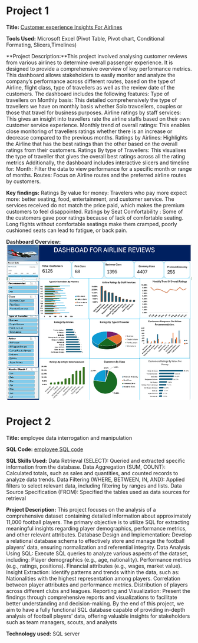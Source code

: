 # Project 1

**Title:** [Customer experience Insights For Airlines](https://github.com/Adorablesally/github.io/blob/main/Airline%20Review%20Project.xlsm)

**Tools Used:** Microsoft Excel (Pivot Table, Pivot chart, Conditional Formating, Slicers,Timelines)

**Project Description:**This project involved analysing customer reviews from various airlines to determine overall passenger experience. It is designed to provide a comprehensive overview of key performance metrics. This dashboard allows stakeholders to easily monitor and analyze the company’s performance across different routes, based on the type of Airline, flight class, type of travellers as well as the review date of the customers. The dashboard includes the following features:
Type of travellers on Monthly basis: This detailed comprehensively the type of travellers we have on monthly basis whether Solo travcellers, couples or those that travel for business purposes.
Airline ratings by staff services: This gives an insight into travellers rate the airline staffs based on their own customer service experience.
Monthly trend of overall ratings: This enables close monitoring of travellers ratings whether there is an increase or decrease compared to the previous months.
Ratings by Airlines: Highlights the Airline that has the best ratings than the other based on the overall ratings from their customers.
Ratings By type of Travellers: This visualises the type of traveller that gives the overall best ratings across all the rating metrics
Additionally, the dashboard includes interactive slicers and timeline for:
Month: Filter the data to view performance for a specific month or range of months.
Routes: Focus on Airline routes and the preferred airline routes by customers.


**Key findings:**
Ratings By value for money: Travelers who pay more expect more: better seating, food, entertainment, and customer service.
The services received do not match the price paid, which makes the premium customers to feel disappointed.
Ratings by Seat Comfortability : Some of the customers gave poor ratings because of lack of comfortable seating. Long flights without comfortable seatings make them cramped, poorly cushioned seats can lead to fatigue, or back pain.

**Dashboard Overview:**
![Airline](Airline.png)

# Project 2

**Title:**
employee data interrogation and manipulation

**SQL Code:**
[employee SQL code](https://github.com/Adorablesally/github.io/commit/4f8b6d02fc34e49018a5de5a8e912fd57ae41556)

**SQL Skills Used:**
Data Retrieval (SELECT): Queried and extracted specific information from the database.
Data Aggregation (SUM, COUNT): Calculated totals, such as sales and quantities, and counted records to analyze data trends.
Data Filtering (WHERE, BETWEEN, IN, AND): Applied filters to select relevant data, including filtering by ranges and lists.
Data Source Specification (FROM): Specified the tables used as data sources for retrieval
 

**Project Description:**
This project focuses on the analysis of a comprehensive dataset containing detailed information about approximately 11,000 football players. The primary objective is to utilize SQL for extracting meaningful insights regarding player demographics, performance metrics, and other relevant attributes.
Database Design and Implementation: Develop a relational database schema to effectively store and manage the football players' data, ensuring normalization and referential integrity.
Data Analysis Using SQL: Execute SQL queries to analyze various aspects of the dataset, including: Player demographics (e.g., age, nationality). Performance metrics (e.g., ratings, positions). Financial attributes (e.g., wages, market value).
Insight Extraction: Identify patterns and trends within the data, such as: Nationalities with the highest representation among players. Correlation between player attributes and performance metrics. Distribution of players across different clubs and leagues.
Reporting and Visualization: Present the findings through comprehensive reports and visualizations to facilitate better understanding and decision-making. By the end of this project, we aim to have a fully functional SQL database capable of providing in-depth analysis of football players' data, offering valuable insights for stakeholders such as team managers, scouts, and analysts
 
**Technology used:**
SQL server
